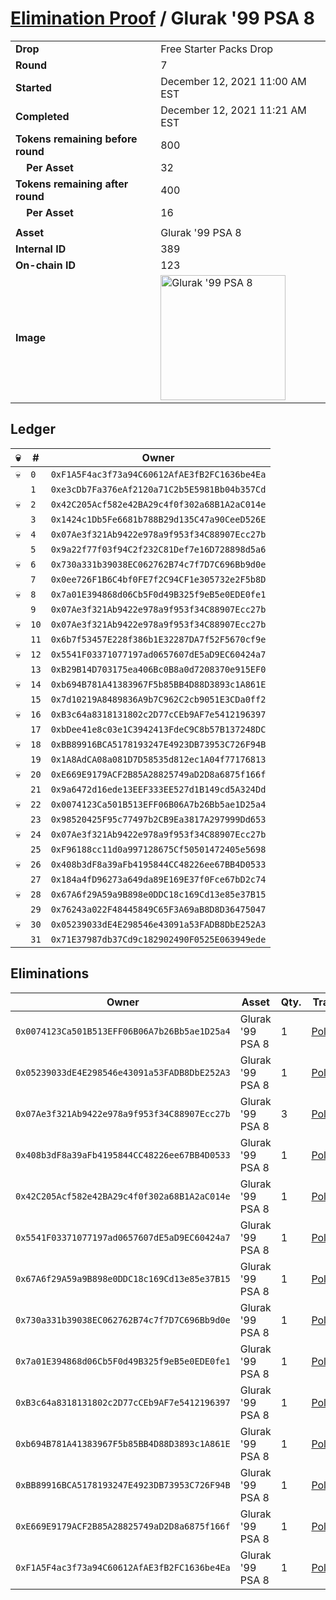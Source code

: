 # [Elimination Proof](./readme.md) / Glurak &#039;99 PSA 8

|||
|---|---|
| **Drop** | Free Starter Packs Drop |
| **Round** | 7 |
| **Started** | December 12, 2021 11:00 AM EST |
| **Completed** | December 12, 2021 11:21 AM EST |
| **Tokens remaining before round** | 800 |
| **&nbsp;&nbsp;&nbsp;&nbsp;Per Asset** | 32 |
| **Tokens remaining after round** | 400 |
| **&nbsp;&nbsp;&nbsp;&nbsp;Per Asset** | 16 |
| | |
| **Asset** | Glurak &#039;99 PSA 8 |
| **Internal ID** | 389 |
| **On-chain ID** | 123 |
| **Image** | <img src="https://tcdn.blokpax.com/95048cbb-7e66-4ffd-8437-1b35fa7f821c/9a7dea486da88ad1def0d2dbd55ebbffc6fc4a0dca63c958a62a7a721b655363.jpg" height="200" alt="Glurak &#039;99 PSA 8" /> |

## Ledger

| 💀 | # | Owner |
| --- | --- | --- |
| 💀 | `0` | `0xF1A5F4ac3f73a94C60612AfAE3fB2FC1636be4Ea` |
|  | `1` | `0xe3cDb7Fa376eAf2120a71C2b5E5981Bb04b357Cd` |
| 💀 | `2` | `0x42C205Acf582e42BA29c4f0f302a68B1A2aC014e` |
|  | `3` | `0x1424c1Db5Fe6681b788B29d135C47a90CeeD526E` |
| 💀 | `4` | `0x07Ae3f321Ab9422e978a9f953f34C88907Ecc27b` |
|  | `5` | `0x9a22f77f03f94C2f232C81Def7e16D728898d5a6` |
| 💀 | `6` | `0x730a331b39038EC062762B74c7f7D7C696Bb9d0e` |
|  | `7` | `0x0ee726F1B6C4bf0FE7f2C94CF1e305732e2F5b8D` |
| 💀 | `8` | `0x7a01E394868d06Cb5F0d49B325f9eB5e0EDE0fe1` |
|  | `9` | `0x07Ae3f321Ab9422e978a9f953f34C88907Ecc27b` |
| 💀 | `10` | `0x07Ae3f321Ab9422e978a9f953f34C88907Ecc27b` |
|  | `11` | `0x6b7f53457E228f386b1E32287DA7f52F5670cf9e` |
| 💀 | `12` | `0x5541F03371077197ad0657607dE5aD9EC60424a7` |
|  | `13` | `0xB29B14D703175ea406Bc0B8a0d7208370e915EF0` |
| 💀 | `14` | `0xb694B781A41383967F5b85BB4D88D3893c1A861E` |
|  | `15` | `0x7d10219A8489836A9b7C962C2cb9051E3CDa0ff2` |
| 💀 | `16` | `0xB3c64a8318131802c2D77cCEb9AF7e5412196397` |
|  | `17` | `0xbDee41e8c03e1C3942413FdeC9C8b57B137248DC` |
| 💀 | `18` | `0xBB89916BCA5178193247E4923DB73953C726F94B` |
|  | `19` | `0x1A8AdCA08a081D7D58535d812ec1A04f77176813` |
| 💀 | `20` | `0xE669E9179ACF2B85A28825749aD2D8a6875f166f` |
|  | `21` | `0x9a6472d16ede13EEF333EE527d1B149cd5A324Dd` |
| 💀 | `22` | `0x0074123Ca501B513EFF06B06A7b26Bb5ae1D25a4` |
|  | `23` | `0x98520425F95c77497b2CB9Ea3817A297999Dd653` |
| 💀 | `24` | `0x07Ae3f321Ab9422e978a9f953f34C88907Ecc27b` |
|  | `25` | `0xF96188cc11d0a997128675Cf50501472405e5698` |
| 💀 | `26` | `0x408b3dF8a39aFb4195844CC48226ee67BB4D0533` |
|  | `27` | `0x184a4fD96273a649da89E169E37f0Fce67bD2c74` |
| 💀 | `28` | `0x67A6f29A59a9B898e0DDC18c169Cd13e85e37B15` |
|  | `29` | `0x76243a022F48445849C65F3A69aB8D8D36475047` |
| 💀 | `30` | `0x05239033dE4E298546e43091a53FADB8DbE252A3` |
|  | `31` | `0x71E37987db37Cd9c182902490F0525E063949ede` |


## Eliminations

| Owner | Asset | Qty. | Transaction |
| --- | --- | --- | --- |
| `0x0074123Ca501B513EFF06B06A7b26Bb5ae1D25a4` | Glurak '99 PSA 8 | 1 | [Polygonscan](https://polygonscan.com/tx/0x870ff437a897ddeb34da541fdfe448b6deb61d04e58c45ba72eec22b1ab7b065) |
| `0x05239033dE4E298546e43091a53FADB8DbE252A3` | Glurak '99 PSA 8 | 1 | [Polygonscan](https://polygonscan.com/tx/0x6d6277ce98b9d3cdc43c2c478e8c354e11fbe39294aea1db6654abc9ae96d0ec) |
| `0x07Ae3f321Ab9422e978a9f953f34C88907Ecc27b` | Glurak '99 PSA 8 | 3 | [Polygonscan](https://polygonscan.com/tx/0x64832739fc242a48db39069938b9fd0dc0a7ed3954da02db4760d7a7e405da33) |
| `0x408b3dF8a39aFb4195844CC48226ee67BB4D0533` | Glurak '99 PSA 8 | 1 | [Polygonscan](https://polygonscan.com/tx/0x5024e0db104baa9d3f2213e572801b79c0ab55847a186988d07723b47d729ec0) |
| `0x42C205Acf582e42BA29c4f0f302a68B1A2aC014e` | Glurak '99 PSA 8 | 1 | [Polygonscan](https://polygonscan.com/tx/0xea31ce95d50b45c0e923922e9c62fe0fff6c5939d5945d09ae8b8a85d1887b40) |
| `0x5541F03371077197ad0657607dE5aD9EC60424a7` | Glurak '99 PSA 8 | 1 | [Polygonscan](https://polygonscan.com/tx/0x2a18fc5d0589f341b59fb57eabfdf2d5149353b0b9f8adebb6a390c9405ed28d) |
| `0x67A6f29A59a9B898e0DDC18c169Cd13e85e37B15` | Glurak '99 PSA 8 | 1 | [Polygonscan](https://polygonscan.com/tx/0xb0603a673e07be1e4414744321fcd0cceb520323fd608c79ee6c8da3cf35e94f) |
| `0x730a331b39038EC062762B74c7f7D7C696Bb9d0e` | Glurak '99 PSA 8 | 1 | [Polygonscan](https://polygonscan.com/tx/0xd77c3281f2a3015c317b2471938af0f315a9df4d30fc033b89d9a691f1e7e79b) |
| `0x7a01E394868d06Cb5F0d49B325f9eB5e0EDE0fe1` | Glurak '99 PSA 8 | 1 | [Polygonscan](https://polygonscan.com/tx/0xcd40118869a63f9e5b1a4c419fba997c2a03d2418419c71939489f25e5d0cf52) |
| `0xB3c64a8318131802c2D77cCEb9AF7e5412196397` | Glurak '99 PSA 8 | 1 | [Polygonscan](https://polygonscan.com/tx/0x19c6e01f780fe69b6d2fb8fc624848ebf85cba8bcff5239770c8f6134923e333) |
| `0xb694B781A41383967F5b85BB4D88D3893c1A861E` | Glurak '99 PSA 8 | 1 | [Polygonscan](https://polygonscan.com/tx/0x43e35507068d8e193f031eb24d7708132d0c7a2c051c3b7a48e9df720a97a0c8) |
| `0xBB89916BCA5178193247E4923DB73953C726F94B` | Glurak '99 PSA 8 | 1 | [Polygonscan](https://polygonscan.com/tx/0xaee59bf48ca0f979cfb2d5eef9e2429844c885b8cdb9415db0e2338b855c089e) |
| `0xE669E9179ACF2B85A28825749aD2D8a6875f166f` | Glurak '99 PSA 8 | 1 | [Polygonscan](https://polygonscan.com/tx/0x97785b5ff97dd98b204a6f4d42e5372d0b83a4dc9f924e6e060cdd91d42ca19b) |
| `0xF1A5F4ac3f73a94C60612AfAE3fB2FC1636be4Ea` | Glurak '99 PSA 8 | 1 | [Polygonscan](https://polygonscan.com/tx/0xe0147b4d20b3739cf0357de40b6b2c1fefa07abb50f65453efafbbc62cac126c) |
